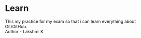# Learn
This my practice for my exam so that i can learn everything about Git/GitHub.<br>
Author - Lakshmi K
